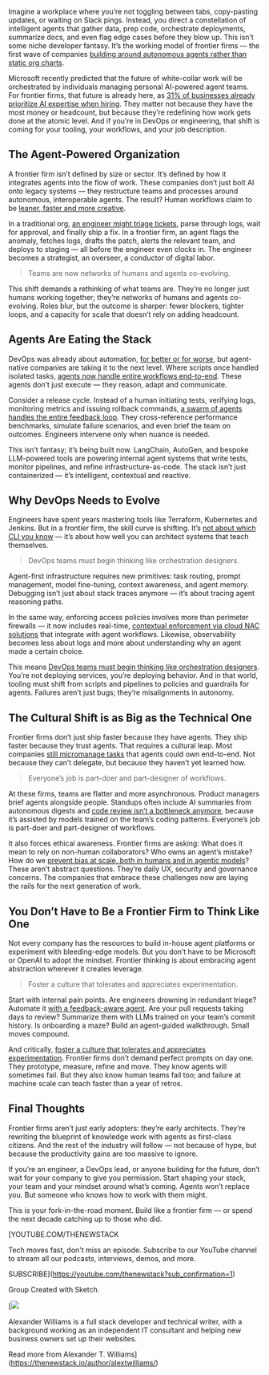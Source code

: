 Imagine a workplace where you’re not toggling between tabs, copy-pasting updates, or waiting on Slack pings. Instead, you direct a constellation of intelligent agents that gather data, prep code, orchestrate deployments, summarize docs, and even flag edge cases before they blow up. This isn’t some niche developer fantasy. It’s the working model of frontier firms — the first wave of companies [building around autonomous agents rather than static org charts](https://fulcrumdigital.com/blogs/agentic-ai-has-entered-the-org-chart/).

Microsoft recently predicted that the future of white-collar work will be orchestrated by individuals managing personal AI-powered agent teams. For frontier firms, that future is already here, as [31% of businesses already prioritize AI expertise when hiring](https://www.hostinger.com/tutorials/ai-in-business). They matter not because they have the most money or headcount, but because they’re redefining how work gets done at the atomic level. And if you’re in DevOps or engineering, that shift is coming for your tooling, your workflows, and your job description.

## The Agent-Powered Organization

A frontier firm isn’t defined by size or sector. It’s defined by how it integrates agents into the flow of work. These companies don’t just bolt AI onto legacy systems — they restructure teams and processes around autonomous, interoperable agents. The result? Human workflows claim to be [leaner, faster and more creative](https://www.wellsaid.io/resources/blog/10-ways-ai-improves-workflow-and-efficiency).

In a traditional org, [an engineer might triage tickets](https://thenewstack.io/keeping-up-with-ai-the-painful-new-mandate-for-software-engineers/), parse through logs, wait for approval, and finally ship a fix. In a frontier firm, an agent flags the anomaly, fetches logs, drafts the patch, alerts the relevant team, and deploys to staging — all before the engineer even clocks in. The engineer becomes a strategist, an overseer, a conductor of digital labor.

> Teams are now networks of humans and agents co-evolving.

This shift demands a rethinking of what teams are. They’re no longer just humans working together; they’re networks of humans and agents co-evolving. Roles blur, but the outcome is sharper: fewer blockers, tighter loops, and a capacity for scale that doesn’t rely on adding headcount.

## Agents Are Eating the Stack

DevOps was already about automation, [for better or for worse](https://thenewstack.io/why-devops-is-backward-and-how-we-can-solve-it/), but agent-native companies are taking it to the next level. Where scripts once handled isolated tasks, [agents now handle entire workflows end-to-end](https://www.microsoft.com/en-us/microsoft-copilot/blog/copilot-studio/introducing-agent-flows-transforming-automation-with-ai-first-workflows/). These agents don’t just execute — they reason, adapt and communicate.

Consider a release cycle. Instead of a human initiating tests, verifying logs, monitoring metrics and issuing rollback commands, [a swarm of agents handles the entire feedback loop](https://www.neilsahota.com/swarm-ai-why-teams-of-ai-agents-work-better-together/). They cross-reference performance benchmarks, simulate failure scenarios, and even brief the team on outcomes. Engineers intervene only when nuance is needed.

This isn’t fantasy; it’s being built now. LangChain, AutoGen, and bespoke LLM-powered tools are powering internal agent systems that write tests, monitor pipelines, and refine infrastructure-as-code. The stack isn’t just containerized — it’s intelligent, contextual and reactive.

## Why DevOps Needs to Evolve

Engineers have spent years mastering tools like Terraform, Kubernetes and Jenkins. But in a frontier firm, the skill curve is shifting. It’s [not about which CLI you know](https://thenewstack.io/tns-linux-sb00-3-understand-the-linux-command-line/) — it’s about how well you can architect systems that teach themselves.

> DevOps teams must begin thinking like orchestration designers.

Agent-first infrastructure requires new primitives: task routing, prompt management, model fine-tuning, context awareness, and agent memory. Debugging isn’t just about stack traces anymore — it’s about tracing agent reasoning paths.

In the same way, enforcing access policies involves more than perimeter firewalls — it now includes real-time, [contextual enforcement via cloud NAC solutions](https://www.cloudi-fi.com/blog/how-cloud-nac-enhances-zero-trust-for-multi-site-enterprises) that integrate with agent workflows. Likewise, observability becomes less about logs and more about understanding why an agent made a certain choice.

This means [DevOps teams must begin thinking like orchestration designers](https://thenewstack.io/devops-is-quickly-evolving-for-faster-safer-deployments/). You’re not deploying services, you’re deploying behavior. And in that world, tooling must shift from scripts and pipelines to policies and guardrails for agents. Failures aren’t just bugs; they’re misalignments in autonomy.

## The Cultural Shift is as Big as the Technical One

Frontier firms don’t just ship faster because they have agents. They ship faster because they trust agents. That requires a cultural leap. Most companies [still micromanage tasks](https://spp.co/blog/micromanagement/) that agents could own end-to-end. Not because they can’t delegate, but because they haven’t yet learned how.

> Everyone’s job is part-doer and part-designer of workflows.

At these firms, teams are flatter and more asynchronous. Product managers brief agents alongside people. Standups often include AI summaries from autonomous digests and [code review isn’t a bottleneck anymore](https://cloud.google.com/blog/products/ai-machine-learning/how-coderabbit-built-its-ai-code-review-agent-with-google-cloud-run), because it’s assisted by models trained on the team’s coding patterns. Everyone’s job is part-doer and part-designer of workflows.

It also forces ethical awareness. Frontier firms are asking: What does it mean to rely on non-human collaborators? Who owns an agent’s mistake? How do we [prevent bias at scale, both in humans and in agentic models](https://www.scientificamerican.com/article/humans-absorb-bias-from-ai-and-keep-it-after-they-stop-using-the-algorithm/)? These aren’t abstract questions. They’re daily UX, security and governance concerns. The companies that embrace these challenges now are laying the rails for the next generation of work.

## You Don’t Have to Be a Frontier Firm to Think Like One

Not every company has the resources to build in-house agent platforms or experiment with bleeding-edge models. But you don’t have to be Microsoft or OpenAI to adopt the mindset. Frontier thinking is about embracing agent abstraction wherever it creates leverage.

> Foster a culture that tolerates and appreciates experimentation.

Start with internal pain points. Are engineers drowning in redundant triage? Automate it [with a feedback-aware agent](https://arxiv.org/html/2501.15056v2). Are your pull requests taking days to review? Summarize them with LLMs trained on your team’s commit history. Is onboarding a maze? Build an agent-guided walkthrough. Small moves compound.

And critically, [foster a culture that tolerates and appreciates experimentation](https://thenewstack.io/creating-a-culture-of-experimentation/). Frontier firms don’t demand perfect prompts on day one. They prototype, measure, refine and move. They know agents will sometimes fail. But they also know human teams fail too; and failure at machine scale can teach faster than a year of retros.

## Final Thoughts

Frontier firms aren’t just early adopters: they’re early architects. They’re rewriting the blueprint of knowledge work with agents as first-class citizens. And the rest of the industry will follow — not because of hype, but because the productivity gains are too massive to ignore.

If you’re an engineer, a DevOps lead, or anyone building for the future, don’t wait for your company to give you permission. Start shaping your stack, your team and your mindset around what’s coming. Agents won’t replace you. But someone who knows how to work with them might.

This is your fork-in-the-road moment. Build like a frontier firm — or spend the next decade catching up to those who did.

[YOUTUBE.COM/THENEWSTACK

Tech moves fast, don't miss an episode. Subscribe to our YouTube
channel to stream all our podcasts, interviews, demos, and more.

SUBSCRIBE](https://youtube.com/thenewstack?sub_confirmation=1)

Group
Created with Sketch.

[![](https://cdn.thenewstack.io/media/2023/01/c616d407-alex-williams-2.png)

Alexander Williams is a full stack developer and technical writer, with a background working as an independent IT consultant and helping new business owners set up their websites.

Read more from Alexander T. Williams](https://thenewstack.io/author/alextwilliams/)